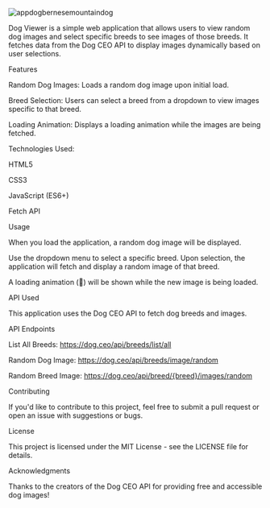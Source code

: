 ![appdogbernesemountaindog](https://github.com/user-attachments/assets/deba72b4-4b53-479f-9256-087553bd5fa5)

Dog Viewer is a simple web application that allows users to view random dog images and select specific breeds to see images of those breeds. It fetches data from the Dog CEO API to display images dynamically based on user selections.

Features

Random Dog Images: Loads a random dog image upon initial load.

Breed Selection: Users can select a breed from a dropdown to view images specific to that breed.

Loading Animation: Displays a loading animation while the images are being fetched.

Technologies Used:

HTML5

CSS3

JavaScript (ES6+)

Fetch API

Usage

When you load the application, a random dog image will be displayed.

Use the dropdown menu to select a specific breed. Upon selection, the application will fetch and display a random image of that breed.

A loading animation (🐶) will be shown while the new image is being loaded.

API Used

This application uses the Dog CEO API to fetch dog breeds and images.


API Endpoints

List All Breeds: https://dog.ceo/api/breeds/list/all

Random Dog Image: https://dog.ceo/api/breeds/image/random

Random Breed Image: https://dog.ceo/api/breed/{breed}/images/random

Contributing

If you'd like to contribute to this project, feel free to submit a pull request or open an issue with suggestions or bugs.

License

This project is licensed under the MIT License - see the LICENSE file for details.

Acknowledgments

Thanks to the creators of the Dog CEO API for providing free and accessible dog images!

